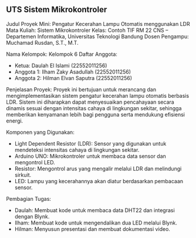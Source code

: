 ## UTS Sistem Mikrokontroler

Judul Proyek Mini: Pengatur Kecerahan Lampu Otomatis menggunakan LDR
Mata Kuliah: Sistem Mikrokontroler
Kelas: Contoh TIF RM 22 CNS – Departemen Informatika, Universitas Teknologi Bandung
Dosen Pengampu: Muchamad Rusdan, S.T., M.T.

Nama Kelompok: Kelompok 6
Daftar Anggota:
* Ketua: Daulah El Islami (22552011256)
* Anggota 1: Ilham Zaky Asadullah (22552011256)
* Anggota 2: Hilman Elvan Saputra (22552011256)

Penjelasan Proyek:
Proyek ini bertujuan untuk merancang dan mengimplementasikan sistem pengatur kecerahan lampu otomatis berbasis LDR. Sistem ini diharapkan dapat menyesuaikan pencahayaan secara dinamis sesuai dengan intensitas cahaya di lingkungan sekitar, sehingga memberikan kenyamanan lebih bagi pengguna serta mendukung efisiensi energi.

Komponen yang Digunakan:
* Light Dependent Resistor (LDR): Sensor yang digunakan untuk mendeteksi intensitas cahaya di lingkungan sekitar.
* Arduino UNO: Mikrokontroler untuk membaca data sensor dan mengontrol LED.
* Resistor: Mengontrol arus yang mengalir melalui LDR dan melindungi sirkuit.
* LED: Lampu yang kecerahannya akan diatur berdasarkan pembacaan sensor.

Pembagian Tugas:
* Daulah: Membuat kode untuk membaca data DHT22 dan integrasi dengan Blynk.
* Ilham: Membuat kode untuk mengendalikan dua LED melalui Blynk.
* Hilman: Menyusun presentasi dan membuat dokumentasi video.
